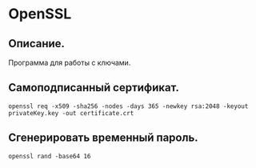 # OpenSSL

## Описание.
Программа для работы с ключами.

## Самоподписанный сертификат.
```
openssl req -x509 -sha256 -nodes -days 365 -newkey rsa:2048 -keyout privateKey.key -out certificate.crt
```

## Сгенерировать временный пароль.
```
openssl rand -base64 16
```
